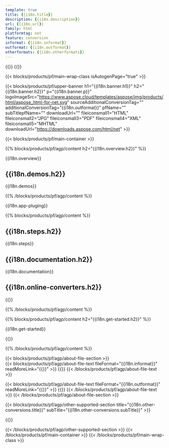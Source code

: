 ```yaml
---
template: true
title: {{i18n.title}}
description: {{i18n.description}}
url: {{i18n.url}}
family: html
platformtag: net
feature: conversion
informat: {{i18n.informat}}
outformat: {{i18n.outformat}}
otherformats: {{i18n.otherformats}}
---
```


{{<meta path="/{{lang}}/meta/conversion/default.md" section="howto">}}
{{<meta path="/{{lang}}/meta/conversion/default.md" section="faq">}}

{{< blocks/products/pf/main-wrap-class isAutogenPage="true" >}}

{{< blocks/products/pf/upper-banner h1="{{i18n.banner.h1}}" h2="{{i18n.banner.h2}}" p="{{i18n.banner.p}}" logoImageSrc="https://www.aspose.cloud/templates/aspose/img/products/html/aspose_html-for-net.svg" sourceAdditionalConversionTag="" additionalConversionTag="{{i18n.outformat}}" pfName="" subTitlepfName="" downloadUrl="" fileiconsmall1="HTML" fileiconsmall2="JPG" fileiconsmall3="PDF" fileiconsmall4="XML" fileiconsmall5="MHTML" downloadUrl="https://downloads.aspose.com/html/net" >}}

{{< blocks/products/pf/main-container >}}

{{% blocks/products/pf/agp/content h2="{{i18n.overview.h2}}" %}}

{{i18n.overview}}
<br>

<h2>{{i18n.demos.h2}}</h2>

{{i18n.demos}}

{{% /blocks/products/pf/agp/content %}}

{{i18n.app-pluging}} 

{{% blocks/products/pf/agp/content %}}

<h2>{{i18n.steps.h2}}</h2>

{{i18n.steps}}
<br>

<h2>{{i18n.documentation.h2}}</h2>

{{i18n.documentation}}
<br>

<h2>{{i18n.online-converters.h2}}</h2>

{{<import path="/{{lang}}/partials/_content.md" section="{{i18n.feature}}">}}

{{% /blocks/products/pf/agp/content %}}

{{% blocks/products/pf/agp/content h2="{{i18n.get-started.h2}}" %}}

{{i18n.get-started}}

{{<import path="/{{lang}}/partials/_install.md" section="{{i18n.platformtag}}">}}

{{% /blocks/products/pf/agp/content %}}
	
{{< blocks/products/pf/agp/about-file-section >}}     
{{< blocks/products/pf/agp/about-file-text fileFormat="{{i18n.informat}}" readMoreLink="{{<import path="/{{lang}}/partials/_urlfileformat.md" section="{{i18n.informat}}">}}" >}}
{{<import path="/{{lang}}/partials/_fileformats.md" section="{{i18n.informat}}">}}
{{< /blocks/products/pf/agp/about-file-text >}}
    
{{< blocks/products/pf/agp/about-file-text fileFormat="{{i18n.outformat}}" readMoreLink="{{<import path="/{{lang}}/partials/_urlfileformat.md" section="{{i18n.outformat}}">}}" >}}
{{<import path="/{{lang}}/partials/_fileformats.md" section="{{i18n.outformat}}">}}
{{< /blocks/products/pf/agp/about-file-text >}} 
{{< /blocks/products/pf/agp/about-file-section >}}	

{{< blocks/products/pf/agp/other-supported-section title="{{i18n.other-conversions.title}}" subTitle="{{i18n.other-conversions.subTitle}}" >}}

{{<import path="/{{lang}}/partials/_othersupported.md" section="{{i18n.informat}}">}}

{{< /blocks/products/pf/agp/other-supported-section >}}
{{< /blocks/products/pf/main-container >}}
{{< /blocks/products/pf/main-wrap-class >}}